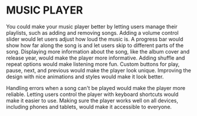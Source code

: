 # MUSIC PLAYER
You could make your music player better by letting users manage their playlists, such as adding and removing songs. Adding a volume control slider would let users adjust how loud the music is. A progress bar would show how far along the song is and let users skip to different parts of the song. Displaying more information about the song, like the album cover and release year, would make the player more informative.
Adding shuffle and repeat options would make listening more fun. Custom buttons for play, pause, next, and previous would make the player look unique. Improving the design with nice animations and styles would make it look better.

Handling errors when a song can't be played would make the player more reliable. Letting users control the player with keyboard shortcuts would make it easier to use. Making sure the player works well on all devices, including phones and tablets, would make it accessible to everyone.
